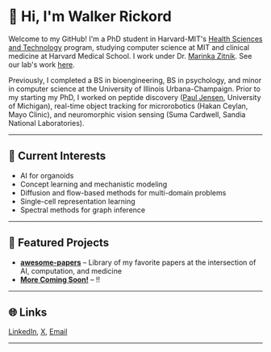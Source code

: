 # 👋 Hi, I'm Walker Rickord

Welcome to my GitHub! I'm a PhD student in Harvard-MIT's [Health Sciences and Technology](https://hst.mit.edu) program, studying computer science at MIT and clinical medicine at Harvard Medical School. I work under Dr. [Marinka Zitnik](https://zitniklab.hms.harvard.edu). See our lab's work [here](https://github.com/mims-harvard).

Previously, I completed a BS in bioengineering, BS in psychology, and minor in computer science at the University of Illinois Urbana-Champaign. Prior to my starting my PhD, I worked on peptide discovery ([Paul Jensen](http://jensenlab.net/people/), University of Michigan), real-time object tracking for microrobotics (Hakan Ceylan, Mayo Clinic), and neuromorphic vision sensing (Suma Cardwell, Sandia National Laboratories).

---

## 🔬 Current Interests
- AI for organoids
- Concept learning and mechanistic modeling
- Diffusion and flow-based methods for multi-domain problems
- Single-cell representation learning
- Spectral methods for graph inference

---

## 📂 Featured Projects

- **[awesome-papers](https://github.com/wrickord/awesome-papers)** – Library of my favorite papers at the intersection of AI, computation, and medicine
- **[More Coming Soon!]()** – !!

---

## 🌐 Links
[LinkedIn](https://www.linkedin.com/in/wrickord/), [X](https://x.com/wrickord), [Email](mailto:wrickord@mit.edu)

---
